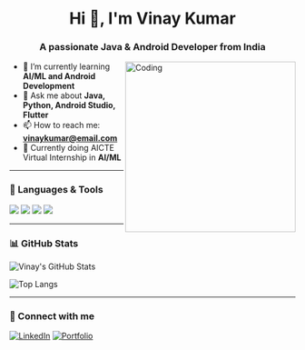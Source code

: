 <h1 align="center">Hi 👋, I'm Vinay Kumar</h1>
<h3 align="center">A passionate Java & Android Developer from India</h3>

<img align="right" alt="Coding" width="300" src="https://cdn.dribbble.com/users/1162077/screenshots/3848914/media/320984a9ca58b3c73274c9259ecf6de8.gif">

- 🌱 I’m currently learning **AI/ML and Android Development**
- 💬 Ask me about **Java, Python, Android Studio, Flutter**
- 📫 How to reach me: **vinaykumar@email.com**
- 💼 Currently doing AICTE Virtual Internship in **AI/ML**

---

### 🚀 Languages & Tools

<p align="left">
  <img src="https://img.shields.io/badge/Java-ED8B00?style=for-the-badge&logo=java&logoColor=white"/>
  <img src="https://img.shields.io/badge/Android-3DDC84?style=for-the-badge&logo=android&logoColor=white"/>
  <img src="https://img.shields.io/badge/Python-3670A0?style=for-the-badge&logo=python&logoColor=white"/>
  <img src="https://img.shields.io/badge/GitHub-181717?style=for-the-badge&logo=github&logoColor=white"/>
</p>

---

### 📊 GitHub Stats

![Vinay's GitHub Stats](https://github-readme-stats.vercel.app/api?username=vinaykumar123&show_icons=true&theme=tokyonight)

![Top Langs](https://github-readme-stats.vercel.app/api/top-langs/?username=vinaykumar123&layout=compact&theme=tokyonight)

---

### 🔗 Connect with me

[![LinkedIn](https://img.shields.io/badge/LinkedIn-blue?style=for-the-badge&logo=linkedin)](https://www.linkedin.com/in/yourprofile)
[![Portfolio](https://img.shields.io/badge/Portfolio-grey?style=for-the-badge&logo=google-chrome)](https://yourportfolio.com)
